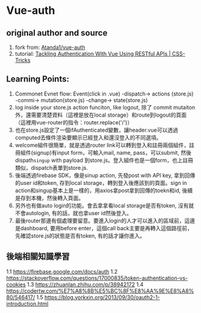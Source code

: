 # Vue-auth

## original author and source
1. fork from: [Atanda1/vue-auth](https://github.com/Atanda1/vue-auth)
2. tutorial: [Tackling Authentication With Vue Using RESTful APIs | CSS-Tricks](https://css-tricks.com/tackling-authentication-with-vue-using-restful-apis/)


## Learning Points:
1. Commonet Evnet flow: Event(click in .vue) -dispatch-> actions (store.js) -commi-> mutation(store.js) -change-> state(store.js)
2. log inside your store.js action funciton, like logout, 除了 commit mutaiton外，還需要清楚資料（這裡是放在local storage）和route到logout的頁面（這裡用vue-router的指令：router.replace('/')）
3. 也在store.js設定了一個ifAuthenticated變數，讓header.vue可以透過computed去條件渲染要顯示已經登入和還沒登入的不同選項。
4. welcome組件很簡單，就是透過router link可以轉到登入和註冊兩個組件，註冊組件(signup)有input form，可輸入mail, name, pass，可以submit, 然後dispath`singup` with payload 到store.js。登入組件也是一個form，也上註冊類似，dispatch表單到store.js.
5. 後端透過firebase SDK，像是sinup action, 先發post with API key, 拿到回傳的user id和token, 存到local storage，轉到登入後應該到的頁面。sign in action和singup基本上是一樣的，用axios拿post拿到回傳的toekn和id, 後續是存到本機，然後轉入頁面。
6. 另外也有做auto login的功能。會去拿拿看local storage是否有token, 沒有就不會autologin, 有的話，就也拿user id然後登入。
7. 最後router那邊有個處理要留意。要進入login的人才可以進入的區域前，這邊是dashboard, 要用before enter，這個call back主要是再轉入這個路徑前，先確認store.js的狀態是否有token, 有的話才讓你進入。


## 後端相關知識學習
1.1 https://firebase.google.com/docs/auth
1.2 https://stackoverflow.com/questions/17000835/token-authentication-vs-cookies
1.3 https://zhuanlan.zhihu.com/p/38942172
1.4 https://codertw.com/%E7%A8%8B%E5%BC%8F%E8%AA%9E%E8%A8%80/546417/
1.5 https://blog.yorkxin.org/2013/09/30/oauth2-1-introduction.html
